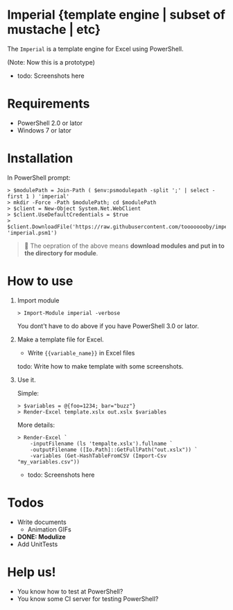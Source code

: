 # Imperial {template engine | subset of mustache | etc}

The `Imperial` is a template engine for Excel using PowerShell.

(Note: Now this is a prototype)

* todo: Screenshots here

# Requirements

* PowerShell 2.0 or lator
* Windows 7 or lator

# Installation

In PowerShell prompt: 

```
> $modulePath = Join-Path ( $env:psmodulepath -split ';' | select -first 1 ) 'imperial'
> mkdir -Force -Path $modulePath; cd $modulePath
> $client = New-Object System.Net.WebClient
> $client.UseDefaultCredentials = $true
> $client.DownloadFile('https://raw.githubusercontent.com/toooooooby/imperial/master/imperial.psm1', 'imperial.psm1')
```

> :memo: The oepration of the above means **download modules and put in to the directory for module**.

# How to use

1. Import module
    
    ```
    > Import-Module imperial -verbose
    ```

    You dont't have to do above if you have PowerShell 3.0 or lator.

1. Make a template file for Excel.

    * Write `{{variable_name}}` in Excel files

    todo: Write how to make template with some screenshots.

1. Use it.
    
    Simple:

    ```
    > $variables = @{foo=1234; bar="buzz"}
    > Render-Excel template.xslx out.xslx $variables
    ```

    More details: 

    ```
    > Render-Excel `
        -inputFilename (ls 'tempalte.xslx').fullname `
        -outputFilename ([Io.Path]::GetFullPath("out.xslx")) `
        -variables (Get-HashTableFromCSV (Import-Csv "my_variables.csv"))
    ```

    * todo: Screenshots here


# Todos

* Write documents
    * Animation GIFs
* **DONE: Modulize**
* Add UnitTests

# Help us!

* You know how to test at PowerShell?
* You know some CI server for testing PowerShell?

